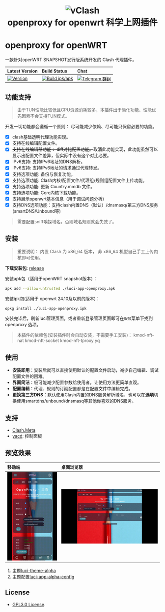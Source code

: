 <h1 align="center">
  <img src="https://raw.githubusercontent.com/vxiaov/vclash/main/clash/res/icon-clash.png" alt="vClash" width="200">
  <br>openproxy for openwrt 科学上网插件<br>
</h1>

# openproxy for openWRT

一款针对openWRT SNAPSHOT发行版系统开发的 Clash 代理插件。

| Latest Version  | Build Status    | Chat   |
| :-------------- | :-------------  | :------|
| [![Version](https://img.shields.io/github/v/tag/vxiaov/luci-app-openproxy?label=version)](https://github.com/vxiaov/luci-app-openproxy/releases/latest)| [![Build ipk/apk](https://github.com/vxiaov/luci-app-openproxy/actions/workflows/build_new_package.yml/badge.svg)](https://github.com/vxiaov/luci-app-openproxy/actions/workflows/build_new_package.yml) | [![Telegram 群组](https://img.shields.io/badge/加入-Telegram%20群组-red)](https://t.me/share_proxy_001/30302) |


## 功能支持
> 由于TUN性能比较低且CPU资源消耗较多，本插件出于简化功能、性能优先因素不会支持TUN模式。

开发一切功能都会遵循一个原则： 尽可能减少依赖、尽可能只保留必要的功能。

- [x] clash基础透明代理功能实现。
- [x] 支持在线编辑配置文件。
- [x] ~~支持在线编辑器功能： diff对比配置功能。~~取消此功能实现，此功能虽然可以显示出配置文件差异，但实际中没有这个对比必要。
- [x] IPv6支持: 支持IPv6地址的DNS解析。
- [x] IPv6支持: 支持IPv6地址的请求通过代理转发。
- [x] 支持选项功能: 备份与恢复功能。
- [x] 支持选项功能: Clash内核/配置文件/代理组/规则组配置文件上传功能。
- [x] 支持选项功能: 更新 Country.mmdb 文件。
- [x] 支持选项功能: Core内核下载功能。
- [x] 支持展示openwrt基本信息（用于调试问题分析）
- [x] 支持DNS选项功能：支持clash内置DNS（默认）/dnsmasq/第三方DNS服务(smartDNS/Unbound等)

> 需要配置sniff嗅探域名，否则域名规则就会失效了。

## 安装
> 重要说明： 内置 Clash 为 x86_64 版本， 非 x86_64 机型自己手工上传内核即可使用。


**下载安装包**: [release](https://github.com/vxiaov/luci-app-openproxy/releases)

安装apk包（适用于openWRT snapshot版本）：
```bash
apk add --allow-untrusted ./luci-app-openproxy.apk
```

安装ipk包(适用于 openwrt 24.10及以前的版本)：
```bash
opkg install ./luci-app-openproxy.ipk
```

安装完毕后，刷新luci管理页面，或者重新登录管理页面即可在`服务`菜单下找到 openproxy 选项。


> 本插件的依赖包(安装插件时会自动安装，不需要手工安装)： kmod-nft-nat kmod-nft-socket kmod-nft-tproxy yq

## 使用

- **安装即用**：安装后就可以直接使用默认的配置文件启动，减少自己编辑、调试配置文件的困难。
- **界面简洁**：极可能减少配置参数给使用者，让使用方法更简单直观。
- **配置编辑**：代理、规则的订阅配置都是在配置文件中编辑完成。
- **更换第三方DNS**：默认使用Clash内置的DNS服务解析域名，也可以在**选项**切换使用smartdns/unbound/dnsmasq等其他你喜欢的DNS服务。

## 支持

- [Clash.Meta](https://github.com/MetaCubeX/mihomo/tree/Meta)
- [yacd](https://github.com/haishanh/yacd): 控制面板

## 预览效果

| 移动端 | 桌面浏览器 |
|:--- |:--- |
| ![](./images/mobile.gif) | ![](./images/web.gif)|


1. 主题[luci-theme-alpha](https://github.com/derisamedia/luci-theme-alpha)
2. 主题配置[luci-app-alpha-config](https://github.com/animegasan/luci-app-alpha-config)

## License

- [GPL3.0 License](LICENSE).
